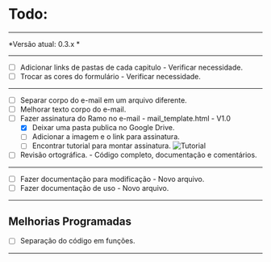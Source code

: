 # Todo:

---------------------------------------------------------------------------

*Versão atual: 0.3.x *

---------------------------------------------------------------------------

- [ ] Adicionar links de pastas de cada capitulo - Verificar necessidade.
- [ ] Trocar as cores do formulário - Verificar necessidade. 

---------------------------------------------------------------------------

- [ ] Separar corpo do e-mail em um arquivo diferente.
- [ ] Melhorar texto corpo do e-mail.
- [ ] Fazer assinatura do Ramo no e-mail - mail_template.html - V1.0
  - [x] Deixar uma pasta publica no Google Drive.
  - [ ] Adicionar a imagem e o link para assinatura.
  - [ ] Encontrar tutorial para montar assinatura.
    ![Tutorial](https://drive.google.com/uc?id=0B8CcpExpMKFlX1hhTldISF9jU0E)
- [ ] Revisão ortográfica. - Código completo, documentação e comentários.

---------------------------------------------------------------------------

- [ ] Fazer documentação para modificação - Novo arquivo.
- [ ] Fazer documentação de uso - Novo arquivo.

---------------------------------------------------------------------------

## Melhorias Programadas

- [ ] Separação do código em funções.

---------------------------------------------------------------------------